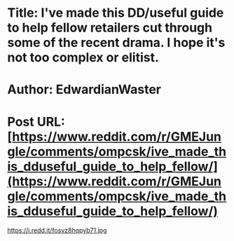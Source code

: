 # Title: I've made this DD/useful guide to help fellow retailers cut through some of the recent drama. I hope it's not too complex or elitist.
# Author: EdwardianWaster
# Post URL: [https://www.reddit.com/r/GMEJungle/comments/ompcsk/ive_made_this_dduseful_guide_to_help_fellow/](https://www.reddit.com/r/GMEJungle/comments/ompcsk/ive_made_this_dduseful_guide_to_help_fellow/)


https://i.redd.it/fosvz8hqpyb71.jpg
